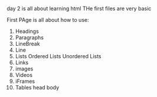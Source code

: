 day 2 is all about learning html
THe first files are very basic

First PAge is all about how to use:
1. Headings
2. Paragraphs
3. LineBreak
4. Line
5. Lists
  Ordered Lists
  Unordered Lists
6. Links
7. images
8. Videos
9. iFrames
10. Tables
  head
  body
